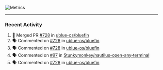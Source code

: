 ![Metrics](https://metrics.lecoq.io/KyleGospo?template=classic&base=header%2C%20activity%2C%20community%2C%20repositories%2C%20metadata&base.indepth=false&base.hireable=false&base.skip=false&config.timezone=America%2FLos_Angeles)

---
### Recent Activity
<!--START_SECTION:activity-->
1. 🎉 Merged PR [#728](https://github.com/ublue-os/bluefin/pull/728) in [ublue-os/bluefin](https://github.com/ublue-os/bluefin)
2. 🗣 Commented on [#728](https://github.com/ublue-os/bluefin/pull/728#issuecomment-1859005510) in [ublue-os/bluefin](https://github.com/ublue-os/bluefin)
3. 🗣 Commented on [#728](https://github.com/ublue-os/bluefin/pull/728#issuecomment-1858990769) in [ublue-os/bluefin](https://github.com/ublue-os/bluefin)
4. 🗣 Commented on [#97](https://github.com/Stunkymonkey/nautilus-open-any-terminal/pull/97#issuecomment-1858944515) in [Stunkymonkey/nautilus-open-any-terminal](https://github.com/Stunkymonkey/nautilus-open-any-terminal)
5. 🗣 Commented on [#728](https://github.com/ublue-os/bluefin/pull/728#issuecomment-1858943185) in [ublue-os/bluefin](https://github.com/ublue-os/bluefin)
<!--END_SECTION:activity-->
